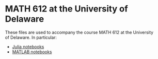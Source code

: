 # MATH 612 at the University of Delaware

These files are used to accompany the course MATH 612 at the University of Delaware. In particular:

* [Julia notebooks](julia)
* [MATLAB notebooks](matlab)
